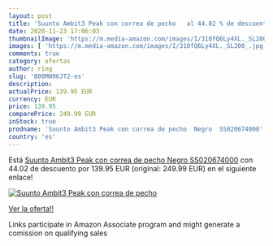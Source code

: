 ```yaml
---
layout: post
title: 'Suunto Ambit3 Peak con correa de pecho   al 44.02 % de descuento'
date: 2020-11-23 17:06:03
thumbnailImage: 'https://m.media-amazon.com/images/I/310fQ6Ly4XL._SL200_.jpg'
images: [ 'https://m.media-amazon.com/images/I/310fQ6Ly4XL._SL200_.jpg' ]
comments: true
category: ofertas
author: ring
slug: 'B00MN96JT2-es'
description:
actualPrice: 139.95 EUR
currency: EUR
price: 139.95
comparePrice: 249.99 EUR
inStock: true
prodname: 'Suunto Ambit3 Peak con correa de pecho  Negro  SS020674000'
country: 'es'
---
```


Está [Suunto Ambit3 Peak con correa de pecho  Negro  SS020674000](https://www.amazon.es/dp/B00MN96JT2/?tag=tolees-21) con 44.02 de descuento por 139.95 EUR (original: 249.99 EUR) en el siguiente enlace!

[![Suunto Ambit3 Peak con correa de pecho  ](https://m.media-amazon.com/images/I/310fQ6Ly4XL._SL200_.jpg)](https://www.amazon.es/dp/B00MN96JT2/?tag=tolees-21)

[Ver la oferta!!](https://www.amazon.es/dp/B00MN96JT2/?tag=tolees-21)

Links participate in Amazon Associate program and might generate a comission on qualifying sales


